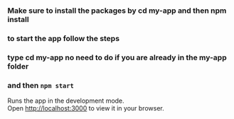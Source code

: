 ### Make sure to install the packages by cd my-app and then npm install
### to start the app follow the steps
### type cd my-app no need to do if you are already in the my-app folder
### and then `npm start`
    
Runs the app in the development mode.\
Open [http://localhost:3000](http://localhost:3000) to view it in your browser.

